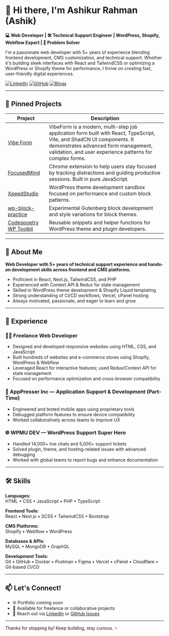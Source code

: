 # 👋 Hi there, I'm Ashikur Rahman (Ashik)

**💻 Web Developer | 🛠 Technical Support Engineer | WordPress, Shopify, Webflow Expert | 🚀 Problem Solver**

I'm a passionate web developer with 5+ years of experience blending frontend development, CMS customization, and technical support. Whether it's building sleek interfaces with React and TailwindCSS or optimizing a WordPress or Shopify theme for performance, I thrive on creating fast, user-friendly digital experiences.

[![LinkedIn](https://img.shields.io/badge/LinkedIn-0077B5?style=for-the-badge&logo=linkedin&logoColor=white)](https://linkedin.com/in/ashikrnhq04)
[![GitHub](https://img.shields.io/badge/GitHub-100000?style=for-the-badge&logo=github&logoColor=white)](https://github.com/ashikrnhq04)
[![Blogs](https://img.shields.io/badge/Portfolio-FF5722?style=for-the-badge&logo=google-chrome&logoColor=white)](https://codespoetry.com)

---

## 📌 Pinned Projects

| Project | Description |
|--------|-------------|
| [Vibe Form](https://github.com/ashikrnhq04/VibeForm) | VibeForm is a modern, multi-step job application form built with React, TypeScript, Vite, and ShadCN UI components. It demonstrates advanced form management, validation, and user experience patterns for complex forms. |
| [FocusedMind](https://github.com/ashikrnhq04/FocusedMind) | Chrome extension to help users stay focused by tracking distractions and guiding productive sessions. Built in pure JavaScript. |
| [XpeedStudio](https://github.com/ashikrnhq04/xpeedstudio) | WordPress theme development sandbox focused on performance and custom block patterns. |
| [wp-block-practice](https://github.com/ashikrnhq04/wp-block-practice) | Experimental Gutenberg block development and style variations for block themes. |
| [Codespoetry WP Toolkit](https://github.com/ashikrnhq04/codespoetry-wp-toolkit) | Reusable snippets and helper functions for WordPress theme and plugin developers. |

---

## 👤 About Me

**Web Developer with 5+ years of technical support experience and hands-on development skills across frontend and CMS platforms.**  
- Proficient in React, Next.js, TailwindCSS, and PHP  
- Experienced with Context API & Redux for state management  
- Skilled in WordPress theme development & Shopify Liquid templating  
- Strong understanding of CI/CD workflows, Vercel, cPanel hosting  
- Always motivated, passionate, and eager to learn and grow  

---

## 💼 Experience

### 🧑‍💻 Freelance Web Developer  
- Designed and developed responsive websites using HTML, CSS, and JavaScript  
- Built hundreds of websites and e-commerce stores using Shopify, WordPress & Webflow  
- Leveraged React for interactive features; used Redux/Context API for state management  
- Focused on performance optimization and cross-browser compatibility  

### 📱 AppPresser Inc — Application Support & Development (Part-Time)  
- Engineered and tested mobile apps using proprietary tools  
- Debugged platform features to ensure device compatibility  
- Worked collaboratively across teams to improve UX  

### 🌐 WPMU DEV — WordPress Support Super Hero  
- Handled 14,000+ live chats and 5,000+ support tickets  
- Solved plugin, theme, and hosting-related issues with advanced debugging  
- Worked with global teams to report bugs and enhance documentation  

---

## 🛠️ Skills

**Languages:**  
HTML • CSS • JavaScript • PHP • TypeScript

**Frontend Tools:**  
React • Next.js • SCSS • TailwindCSS • Bootstrap

**CMS Platforms:**  
Shopify • Webflow • WordPress

**Databases & APIs:**  
MySQL • MongoDB • GraphQL

**Development Tools:**  
Git • GitHub • Docker • Postman • Figma • Vercel • cPanel • Cloudflare • Git-based CI/CD

---

## 📫 Let's Connect!

- 🌐 Portfolio coming soon  
- 💼 Available for freelance or collaborative projects  
- 💌 Reach out via [LinkedIn](https://linkedin.com/in/ashikrnhq04) or [GitHub Issues](https://github.com/ashikrnhq04)

---

Thanks for stopping by! Keep building, stay curious. ✨
